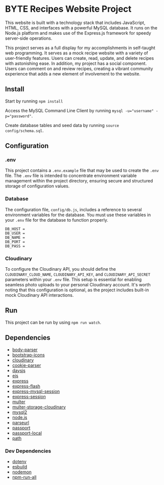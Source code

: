 # BYTE Recipes Website Project

This website is built with a technology stack that includes JavaScript, HTML, CSS, and interfaces with a powerful MySQL database. It runs on the Node.js platform and makes use of the Express.js framework for speedy server-side operations.

This project serves as a full display for my accomplishments in self-taught web programming. It serves as a mock recipe website with a variety of user-friendly features. Users can create, read, update, and delete recipes with astonishing ease. In addition, my project has a social component. Users can comment on and review recipes, creating a vibrant community experience that adds a new element of involvement to the website.

## Install
Start by running `npm install`

Access the MySQL Command Line Client by running `mysql -u="username" -p="password"`. 

Create database tables and seed data by running `source config/schema.sql`.

## Configuration
### .env
This project contains a `.env.example` file that may be used to create the `.env` file. The `.env` file is intended to concentrate environment variable management within the project directory, ensuring secure and structured storage of configuration values.

### Database
The configuration file, `config/db.js`, includes a reference to several environment variables for the database. You must use these variables in your `.env` file for the database to function properly.
```
DB_HOST =
DB_USER =
DB_NAME =
DB_PORT =
DB_PASS =
```

### Cloudinary
To configure the Cloudinary API, you should define the `CLOUDINARY_CLOUD_NAME`, `CLOUDINARY_API_KEY`, and `CLOUDINARY_API_SECRET` parameters within your `.env` file. This setup is essential for enabling seamless photo uploads to your personal Cloudinary account. It's worth noting that this configuration is optional, as the project includes built-in mock Cloudinary API interactions.

## Run
This project can be run by using `npm run watch`.

## Dependencies
- [body-parser](https://www.npmjs.com/package/body-parser)
- [bootstrap-icons](https://www.npmjs.com/package/bootstrap-icons)
- [cloudinary](https://www.npmjs.com/package/cloudinary)
- [cookie-parser](https://www.npmjs.com/package/cookie-parser)
- [daysjs](https://www.npmjs.com/package/dayjs)
- [ejs](https://ejs.co/)
- [express](https://expressjs.com/)
- [express-flash](https://www.npmjs.com/package/express-flash)
- [express-mysql-session](https://www.npmjs.com/package/express-mysql-session)
- [express-session](https://www.npmjs.com/package/express-session)
- [multer](https://www.npmjs.com/package/multer)
- [multer-storage-cloudinary](https://www.npmjs.com/package/multer-storage-cloudinary)
- [mysql2](https://www.npmjs.com/package/mysql2)
- [node.js](https://nodejs.org/en)
- [parseurl](https://www.npmjs.com/package/parseurl)
- [passport](https://www.passportjs.org/)
- [passport-local](https://www.npmjs.com/package/passport-local)
- [path](https://www.npmjs.com/package/path)

### Dev Dependencies
- [dotenv](https://www.npmjs.com/package/dotenv)
- [esbuild](https://esbuild.github.io/api/)
- [nodemon](https://www.npmjs.com/package/nodemon)
- [npm-run-all](https://www.npmjs.com/package/npm-run-all)